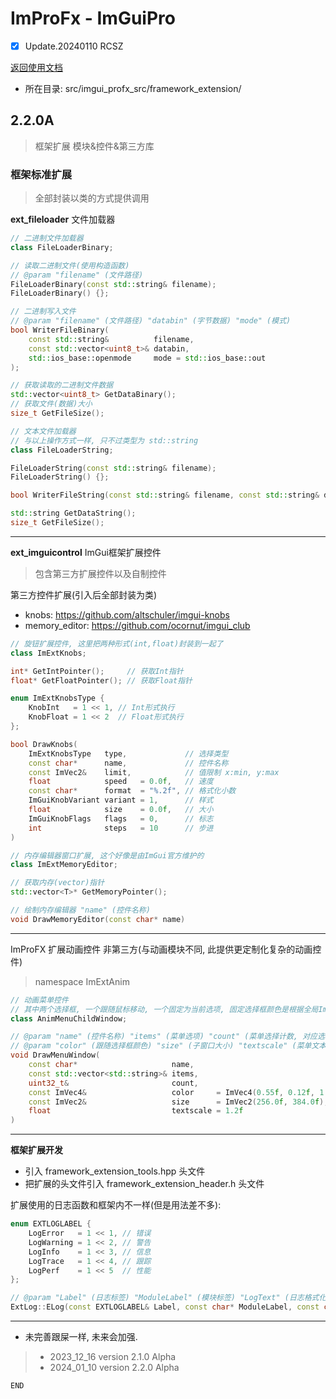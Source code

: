 # ImProFx - ImGuiPro
- [x] Update.20240110 RCSZ

[返回使用文档](improfx_usage.md)
- 所在目录: src/imgui_profx_src/framework_extension/

## 2.2.0A
> 框架扩展 模块&控件&第三方库

### 框架标准扩展
> 全部封装以类的方式提供调用

__ext_fileloader__ 文件加载器
```cpp
// 二进制文件加载器
class FileLoaderBinary;

// 读取二进制文件(使用构造函数)
// @param "filename" (文件路径)
FileLoaderBinary(const std::string& filename);
FileLoaderBinary() {};

// 二进制写入文件
// @param "filename" (文件路径) "databin" (字节数据) "mode" (模式)
bool WriterFileBinary(
    const std::string&          filename, 
    const std::vector<uint8_t>& databin, 
    std::ios_base::openmode     mode = std::ios_base::out
);

// 获取读取的二进制文件数据
std::vector<uint8_t> GetDataBinary();
// 获取文件(数据)大小
size_t GetFileSize();

// 文本文件加载器
// 与以上操作方式一样, 只不过类型为 std::string
class FileLoaderString;

FileLoaderString(const std::string& filename);
FileLoaderString() {};

bool WriterFileString(const std::string& filename, const std::string& databin, std::ios_base::openmode mode = std::ios_base::out);

std::string GetDataString();
size_t GetFileSize();
```
---

__ext_imguicontrol__ ImGui框架扩展控件
> 包含第三方扩展控件以及自制控件

第三方控件扩展(引入后全部封装为类)

- knobs: https://github.com/altschuler/imgui-knobs
- memory_editor: https://github.com/ocornut/imgui_club

```cpp
// 旋钮扩展控件, 这里把两种形式(int,float)封装到一起了
class ImExtKnobs;

int* GetIntPointer();     // 获取Int指针
float* GetFloatPointer(); // 获取Float指针

enum ImExtKnobsType {
	KnobInt   = 1 << 1, // Int形式执行
	KnobFloat = 1 << 2  // Float形式执行
};

bool DrawKnobs(
	ImExtKnobsType   type,             // 选择类型
	const char*      name,             // 控件名称
	const ImVec2&    limit,            // 值限制 x:min, y:max
	float            speed   = 0.0f,   // 速度
	const char*      format  = "%.2f", // 格式化小数
	ImGuiKnobVariant variant = 1,      // 样式
	float            size    = 0.0f,   // 大小
	ImGuiKnobFlags   flags   = 0,      // 标志
	int              steps   = 10      // 步进
)

// 内存编辑器窗口扩展, 这个好像是由ImGui官方维护的
class ImExtMemoryEditor;

// 获取内存(vector)指针
std::vector<T>* GetMemoryPointer();

// 绘制内存编辑器 "name" (控件名称)
void DrawMemoryEditor(const char* name)
```
---

ImProFX 扩展动画控件 非第三方(与动画模块不同, 此提供更定制化复杂的动画控件)
> namespace ImExtAnim

```cpp
// 动画菜单控件
// 其中两个选择框, 一个跟随鼠标移动, 一个固定为当前选项, 固定选择框颜色是根据全局ImGui字体颜色计算
class AnimMenuChildWindow;

// @param "name" (控件名称) "items" (菜单选项) "count" (菜单选择计数, 对应选项)
// @param "color" (跟随选择框颜色) "size" (子窗口大小) "textscale" (菜单文本缩放)
void DrawMenuWindow(
	const char*                     name,
	const std::vector<std::string>& items,
	uint32_t&                       count,
	const ImVec4&                   color     = ImVec4(0.55f, 0.12f, 1.0f, 0.72f),
	const ImVec2&                   size      = ImVec2(256.0f, 384.0f),
	float                           textscale = 1.2f
)
```
---

__框架扩展开发__

- 引入 framework_extension_tools.hpp 头文件
- 把扩展的头文件引入 framework_extension_header.h 头文件

扩展使用的日志函数和框架内不一样(但是用法差不多):
```cpp
enum EXTLOGLABEL {
	LogError   = 1 << 1, // 错误
	LogWarning = 1 << 2, // 警告
	LogInfo    = 1 << 3, // 信息
	LogTrace   = 1 << 4, // 跟踪
	LogPerf    = 1 << 5  // 性能
};

// @param "Label" (日志标签) "ModuleLabel" (模块标签) "LogText" (日志格式化字符串) "..." (参数)
ExtLog::ELog(const EXTLOGLABEL& Label, const char* ModuleLabel, const char* LogText, ...);
```
---

- 未完善跟屎一样, 未来会加强.

>- 2023_12_16 version 2.1.0 Alpha
>- 2024_01_10 version 2.2.0 Alpha

```END```